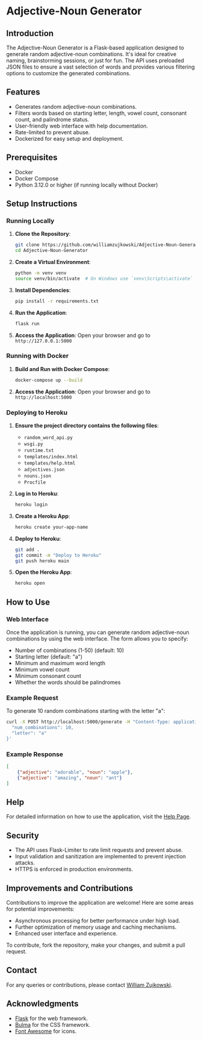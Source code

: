 # Adjective-Noun Generator

## Introduction
The Adjective-Noun Generator is a Flask-based application designed to generate random adjective-noun combinations. It's ideal for creative naming, brainstorming sessions, or just for fun. The API uses preloaded JSON files to ensure a vast selection of words and provides various filtering options to customize the generated combinations.

## Features
- Generates random adjective-noun combinations.
- Filters words based on starting letter, length, vowel count, consonant count, and palindrome status.
- User-friendly web interface with help documentation.
- Rate-limited to prevent abuse.
- Dockerized for easy setup and deployment.

## Prerequisites
- Docker
- Docker Compose
- Python 3.12.0 or higher (if running locally without Docker)

## Setup Instructions

### Running Locally

1. **Clone the Repository**:
    ```bash
    git clone https://github.com/williamzujkowski/Adjective-Noun-Generator.git
    cd Adjective-Noun-Generator
    ```

2. **Create a Virtual Environment**:
    ```bash
    python -m venv venv
    source venv/bin/activate  # On Windows use `venv\Scripts\activate`
    ```

3. **Install Dependencies**:
    ```bash
    pip install -r requirements.txt
    ```

4. **Run the Application**:
    ```bash
    flask run
    ```

5. **Access the Application**:
    Open your browser and go to `http://127.0.0.1:5000`

### Running with Docker

1. **Build and Run with Docker Compose**:
    ```bash
    docker-compose up --build
    ```

2. **Access the Application**:
    Open your browser and go to `http://localhost:5000`

### Deploying to Heroku

1. **Ensure the project directory contains the following files**:
    - `random_word_api.py`
    - `wsgi.py`
    - `runtime.txt`
    - `templates/index.html`
    - `templates/help.html`
    - `adjectives.json`
    - `nouns.json`
    - `Procfile`

2. **Log in to Heroku**:
    ```bash
    heroku login
    ```

3. **Create a Heroku App**:
    ```bash
    heroku create your-app-name
    ```

4. **Deploy to Heroku**:
    ```bash
    git add .
    git commit -m "Deploy to Heroku"
    git push heroku main
    ```

5. **Open the Heroku App**:
    ```bash
    heroku open
    ```

## How to Use

### Web Interface
Once the application is running, you can generate random adjective-noun combinations by using the web interface. The form allows you to specify:
- Number of combinations (1-50) (default: 10)
- Starting letter (default: "a")
- Minimum and maximum word length
- Minimum vowel count
- Minimum consonant count
- Whether the words should be palindromes

### Example Request
To generate 10 random combinations starting with the letter "a":
```bash
curl -X POST http://localhost:5000/generate -H "Content-Type: application/json" -d '{
  "num_combinations": 10,
  "letter": "a"
}'
```

### Example Response
```json
[
    {"adjective": "adorable", "noun": "apple"},
    {"adjective": "amazing", "noun": "ant"}
]
```

## Help
For detailed information on how to use the application, visit the [Help Page](http://localhost:5000/help).

## Security
- The API uses Flask-Limiter to rate limit requests and prevent abuse.
- Input validation and sanitization are implemented to prevent injection attacks.
- HTTPS is enforced in production environments.

## Improvements and Contributions
Contributions to improve the application are welcome! Here are some areas for potential improvements:
- Asynchronous processing for better performance under high load.
- Further optimization of memory usage and caching mechanisms.
- Enhanced user interface and experience.

To contribute, fork the repository, make your changes, and submit a pull request.

## Contact
For any queries or contributions, please contact [William Zujkowski](mailto:william.zujkowski@gsa.gov).

## Acknowledgments
- [Flask](https://flask.palletsprojects.com/) for the web framework.
- [Bulma](https://bulma.io/) for the CSS framework.
- [Font Awesome](https://fontawesome.com/) for icons.